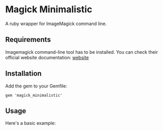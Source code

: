 # Magick Minimalistic

A ruby wrapper for ImageMagick command line.

## Requirements

Imagemagick command-line tool has to be installed. You can check their official
website documentation: [website]("www.imagemagick.org")

## Installation

Add the gem to your Gemfile:

`gem 'magick_minimalistic'`

## Usage

Here's a basic example:
